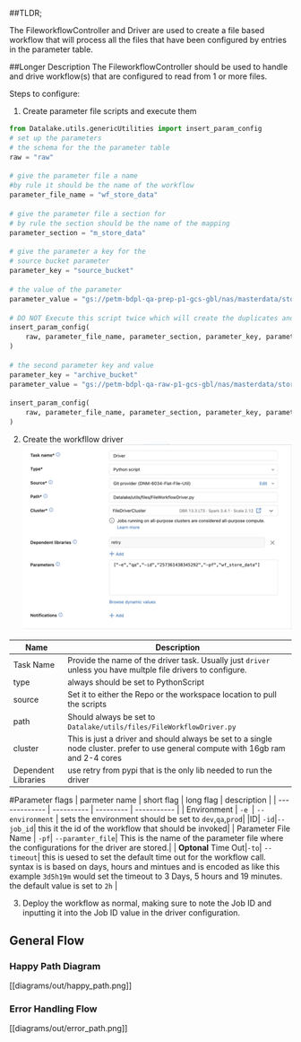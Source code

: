 ##TLDR;

The FileworkflowController and Driver are used to create a file based workflow that will process all the files that have been configured by entries in the parameter table. 

##Longer Description
The FileworkflowController should be used to handle and drive workflow(s) that are configured to read from 1 or more files.

Steps to configure:
1) Create parameter file scripts and execute them
```python 
from Datalake.utils.genericUtilities import insert_param_config
# set up the parameters 
# the schema for the the parameter table
raw = "raw"

# give the parameter file a name
#by rule it should be the name of the workflow 
parameter_file_name = "wf_store_data"

# give the parameter file a section for
# by rule the section should be the name of the mapping
parameter_section = "m_store_data"

# give the parameter a key for the 
# source bucket parameter
parameter_key = "source_bucket"

# the value of the parameter
parameter_value = "gs://petm-bdpl-qa-prep-p1-gcs-gbl/nas/masterdata/store_data"

# DO NOT Execute this script twice which will create the duplicates and the workflow will fail
insert_param_config(
    raw, parameter_file_name, parameter_section, parameter_key, parameter_value
)

# the second parameter key and value
parameter_key = "archive_bucket"
parameter_value = "gs://petm-bdpl-qa-raw-p1-gcs-gbl/nas/masterdata/store_data/"

insert_param_config(
    raw, parameter_file_name, parameter_section, parameter_key, parameter_value
)
```

2) Create the workfllow driver
![Workflow configuration example.](./img/fw_driver_task_creation.png)

| Name | Description |
| ---- | ----------- |
|Task Name | Provide the name of the driver task. Usually just `driver` unless you have multple file drivers to configure. |
| type|always should be set to PythonScript |
| source | Set it to either the Repo or the workspace location to pull the scripts | 
|path| Should always be set to `Datalake/utils/files/FileWorkflowDriver.py`|
| cluster | This is just a driver and should always be set to a single node cluster. prefer to use general compute with 16gb ram and 2-4 cores|
| Dependent Libraries| use retry from pypi that is the only lib needed to run the driver |

#Parameter flags
| parmeter name | short flag | long flag | description |
| ------------- | ---------- | --------- | ----------- |
| Environment | `-e `| `--environment` | sets the environment should be set to `dev`,`qa`,`prod`|
|ID| `-id`|`--job_id`| this it the id of the workflow that should be invoked|
| Parameter File Name | `-pf`| `--paramter_file`| This is the name of the parameter file where the configurations for the driver are stored.|
| **Optonal** Time Out|`-to`| `--timeout`| this is uesed to set the default time out for the workflow call. syntax is is based on days, hours and mintues and is encoded as like this example `3d5h19m` would set the timeout to 3 Days, 5 hours and 19 minutes. the default value is set to `2h` |

3) Deploy the workflow as normal, making sure to note the Job ID and inputting it into the Job ID value in the driver configuration.

## General Flow
### Happy Path Diagram
[[diagrams/out/happy_path.png]]

### Error Handling Flow
[[diagrams/out/error_path.png]]